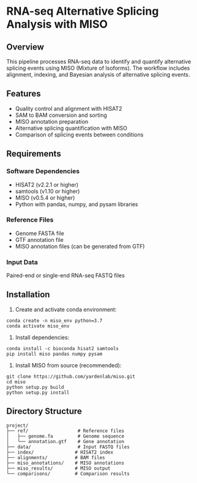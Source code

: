 # RNA-seq Alternative Splicing Analysis with MISO

## Overview

This pipeline processes RNA-seq data to identify and quantify alternative splicing events using MISO (Mixture of Isoforms). The workflow includes alignment, indexing, and Bayesian analysis of alternative splicing events.

## Features

- Quality control and alignment with HISAT2
- SAM to BAM conversion and sorting
- MISO annotation preparation
- Alternative splicing quantification with MISO
- Comparison of splicing events between conditions

## Requirements

### Software Dependencies

- HISAT2 (v2.2.1 or higher)
- samtools (v1.10 or higher)
- MISO (v0.5.4 or higher)
- Python with pandas, numpy, and pysam libraries

### Reference Files

- Genome FASTA file
- GTF annotation file
- MISO annotation files (can be generated from GTF)

### Input Data

Paired-end or single-end RNA-seq FASTQ files

## Installation

1. Create and activate conda environment:

```
conda create -n miso_env python=3.7
conda activate miso_env
```

1. Install dependencies:

```
conda install -c bioconda hisat2 samtools
pip install miso pandas numpy pysam
```

1. Install MISO from source (recommended):

```
git clone https://github.com/yardenlab/miso.git
cd miso
python setup.py build
python setup.py install
```

## Directory Structure

```
project/
├── ref/                  # Reference files
│   ├── genome.fa         # Genome sequence
│   └── annotation.gtf    # Gene annotation
├── data/                 # Input FASTQ files
├── index/               # HISAT2 index
├── alignments/          # BAM files
├── miso_annotations/    # MISO annotations
├── miso_results/        # MISO output
└── comparisons/         # Comparison results
```